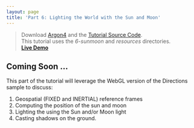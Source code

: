 ```yaml
---
layout: page
title: 'Part 6: Lighting the World with the Sun and Moon'
---
```

> Download [Argon4](http://argonjs.io/argon-app/) and the [Tutorial Source Code](https://github.com/argonjs/docs/tree/gh-pages/code). <br> This tutorial uses the *6-sunmoon* and *resources* directories.<br> **[Live Demo](/code/6-sunmoon)**

## Coming Soon ...

This part of the tutorial will leverage the WebGL version of the Directions sample to discuss:

1. Geospatial (FIXED and INERTIAL) reference frames
2. Computing the position of the sun and moon
2. Lighting the using the Sun and/or Moon light
3. Casting shadows on the ground.
